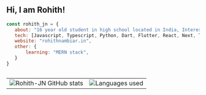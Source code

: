 ## Hi, I am Rohith!

```javascript
const rohith_jn = {
   about: "16 year old student in high school located in India, Interested in web-development",
   tech: [Javascript, Typescript, Python, Dart, Flutter, React, Next, Tailwind],
   website: "rohithnambiar.in",
   other: {
       learning: "MERN stack",
   }
}
```

<table align="left" cellspacing="0" cellpadding="0" width="100%">
  <tr>
    <td> <img src="https://raw.githubusercontent.com/Rohith-JN/github-stats-transparent/output/generated/overview.svg" alt="Rohith-JN GitHub stats"  /></td>
    <td><img src="https://raw.githubusercontent.com/Rohith-JN/github-stats-transparent/output/generated/languages.svg" alt="Languages used" /></td>
  </tr>
</table>
